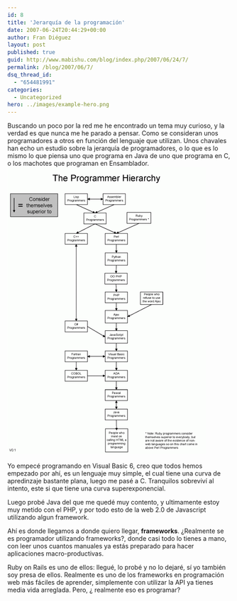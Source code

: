 ```yaml
---
id: 8
title: 'Jerarquía de la programación'
date: 2007-06-24T20:44:29+00:00
author: Fran Diéguez
layout: post
published: true
guid: http://www.mabishu.com/blog/index.php/2007/06/24/7/
permalink: /blog/2007/06/7/
dsq_thread_id:
  - "654481991"
categories:
  - Uncategorized
hero: ../images/example-hero.png
---
```

Buscando un poco por la red me he encontrado un tema muy curioso, y la verdad es que nunca me he parado a pensar. Como se consideran unos programadores a otros en función del lenguaje que utilizan. Unos chavales han echo un estudio sobre la jerarquía de programadores, o lo que es lo mismo lo que piensa uno que programa en Java de uno que programa en C, o los machotes que programan en Ensamblador.
![](./programmer-hierarchy.png)

Yo empecé programando en Visual Basic 6, creo que todos hemos empezado por ahí, es un lenguaje muy simple, el cual tiene una curva de apredinzaje bastante plana, luego me pasé a C. Tranquilos sobreviví al intento, este si que tiene una curva superexponencial.

Luego probé Java del que me quedé muy contento, y ultimamente estoy muy metido con el PHP, y por todo esto de la web 2.0 de Javascript utilizando algun framework.

Ahí es donde llegamos a donde quiero llegar, <strong>frameworks</strong>. ¿Realmente se es programador utilizando frameworks?, donde casi todo lo tienes a mano, con leer unos cuantos manuales ya estás preparado para hacer aplicaciones macro-productivas.

Ruby on Rails es uno de ellos: llegué, lo probé y no lo dejaré, sí yo también soy presa de ellos. Realmente es uno de los frameworks en programación web más fáciles de aprender, simplemente con utilizar la API ya tienes media vida arreglada. Pero, ¿ realmente eso es programar?
